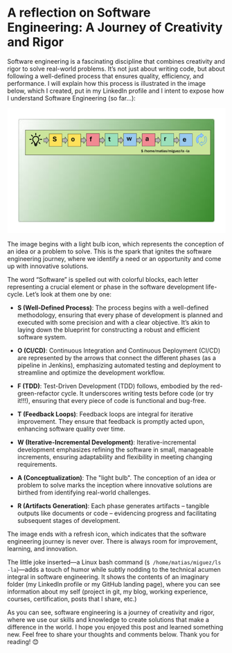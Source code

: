 # A reflection on Software Engineering: A Journey of Creativity and Rigor

Software engineering is a fascinating discipline that combines creativity and rigor to solve real-world problems. It’s not just about writing code, but about following a well-defined process that ensures quality, efficiency, and performance. I will explain how this process is illustrated in the image below, which I created, put in my LinkedIn profile and I intent to expose how I understand Software Engineering (so far...):

![](../../images/software_engineering_banner.png)

The image begins with a light bulb icon, which represents the conception of an idea or a problem to solve. This is the spark that ignites the software engineering journey, where we identify a need or an opportunity and come up with innovative solutions.

The word “Software” is spelled out with colorful blocks, each letter representing a crucial element or phase in the software development life-cycle. Let’s look at them one by one:

- **S (Well-Defined Process)**: The process begins with a well-defined methodology, ensuring that every phase of development is planned and executed with some precision and with a clear objective. It’s akin to laying down the blueprint for constructing a robust and efficient software system.
    
- **O (CI/CD)**: Continuous Integration and Continuous Deployment (CI/CD) are represented by the arrows that connect the different phases (as a pipeline in Jenkins), emphasizing automated testing and deployment to streamline and optimize the development workflow.  
    
- **F (TDD)**: Test-Driven Development (TDD) follows, embodied by the red-green-refactor cycle. It underscores writing tests before code (or try it!!!), ensuring that every piece of code is functional and bug-free.
    
- **T (Feedback Loops)**: Feedback loops are integral for iterative improvement. They ensure that feedback is promptly acted upon, enhancing software quality over time.
    
- **W (Iterative-Incremental Development)**: Iterative-incremental development emphasizes refining the software in small, manageable increments, ensuring adaptability and flexibility in meeting changing requirements.
    
- **A (Conceptualization)**: The "light bulb". The conception of an idea or problem to solve marks the inception where innovative solutions are birthed from identifying real-world challenges.
    
- **R (Artifacts Generation)**: Each phase generates artifacts – tangible outputs like documents or code – evidencing progress and facilitating subsequent stages of development.
    

The image ends with a refresh icon, which indicates that the software engineering journey is never over. There is always room for improvement, learning, and innovation.

The little joke inserted—a Linux bash command (`$ /home/matias/miguez/ls -la`)—adds a touch of humor while subtly nodding to the technical acumen integral in software engineering. It shows the contents of an imaginary folder (my LinkedIn profile or my GitHub landing page), where you can see information about my self (project in git, my blog, working experience, courses, certification, posts that I share, etc.)

As you can see, software engineering is a journey of creativity and rigor, where we use our skills and knowledge to create solutions that make a difference in the world. I hope you enjoyed this post and learned something new. Feel free to share your thoughts and comments below. Thank you for reading! 😊
